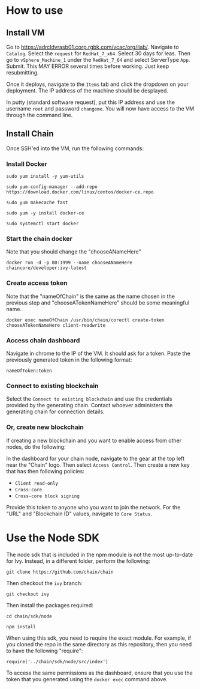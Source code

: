 # How to use

## Install VM

Go to https://adrcldvrasb01.corp.rgbk.com/vcac/org/ilab/.  Navigate to `Catalog`.  Select the `request` for `RedHat_7_x64`.  Select 30 days for leas.  Then go to `vSphere_Machine_1` under the `RedHat_7_64` and select ServerType `App`.  Submit.  This MAY ERROR several times before working.  Just keep resubmitting.

Once it deploys, navigate to the `Items` tab and click the dropdown on your deployment. The IP address of the machine should be desplayed. 

In putty (standard software request), put this IP address and use the username `root` and password `changeme`.  You will now have access to the VM through the command line.

## Install Chain

Once SSH'ed into the VM, run the following commands:

### Install Docker

`sudo yum install -y yum-utils`

`sudo yum-config-manager --add-repo https://download.docker.com/linux/centos/docker-ce.repo`


`sudo yum makecache fast`

`sudo yum -y install docker-ce`

`sudo systemctl start docker`

### Start the chain docker

Note that you should change the "chooseANameHere"

`docker run -d -p 80:1999 --name chooseANameHere chaincore/developer:ivy-latest`

### Create access token

Note that the "nameOfChain" is the same as the name chosen in the previous step and "chooseATokenNameHere" should be some meaningful name.

`docker exec nameOfChain /usr/bin/chain/corectl create-token chooseATokenNameHere client-readwrite`

### Access chain dashboard

Navigate in chrome to the IP of the VM. It should ask for a token.  Paste the previously generated token in the following format:

`nameOfToken:token`

### Connect to existing blockchain

Select the `Connect to existing blockchain` and use the credentials provided by the generating chain.  Contact whoever administers the generating chain for connection details.

### Or, create new blockchain

If creating a new blockchain and you want to enable access from other nodes, do the following:


In the dashboard for your chain node, navigate to the gear at the top left near the "Chain" logo.  Then select `Access Control`.  Then create a new key that has then following policies:

* `Client read-only`
* `Cross-core`
* `Cross-core block signing`

Provide this token to anyone who you want to join the network.  For the "URL" and "Blockchain ID" values, navigate to `Core Status`. 


# Use the Node SDK

The node sdk that is included in the npm module is not the most up-to-date for Ivy.  Instead, in a different folder, perform the following:


`git clone https://github.com/chain/chain`

Then checkout the `ivy` branch:

`git checkout ivy`

Then install the packages required:

`cd chain/sdk/node` 

`npm install`

When using this sdk, you need to require the exact module.  For example, if you cloned the repo in the same directory as this repository, then you need to have the following "require":

`require('../chain/sdk/node/src/index')`

To access the same permissions as the dashboard, ensure that you use the token that you generated using the `docker exec` command above.
